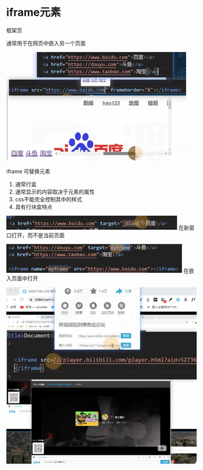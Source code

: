 # iframe元素

框架页

通常用于在网页中嵌入另一个页面

![](笔记/2020-04-10-21-04-52.png)

iframe 可替换元素

1. 通常行盒
2. 通常显示的内容取决于元素的属性
3. css不能完全控制其中的样式
4. 具有行块盒特点


![](笔记/2020-04-10-21-07-52.png)
在新窗口打开，而不是当前页面

![](笔记/2020-04-10-21-09-01.png)
在嵌入页面中打开

![](笔记/2020-04-10-21-13-59.png)